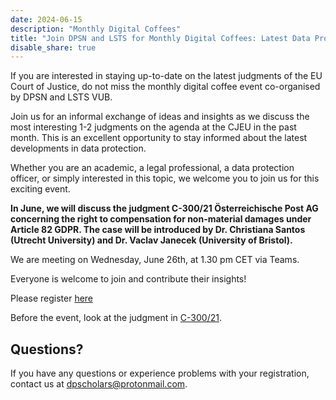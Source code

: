 ```yaml
---
date: 2024-06-15
description: "Monthly Digital Coffees"
title: "Join DPSN and LSTS for Monthly Digital Coffees: Latest Data Protection Judgments from CJEU on 26 June 2024"
disable_share: true
---
```


If you are interested in staying up-to-date on the latest judgments of the EU Court of Justice, 
do not miss the monthly digital coffee event co-organised by DPSN and LSTS VUB.

Join us for an informal exchange of ideas and insights as we discuss the most interesting 1-2 judgments on the agenda at the CJEU in the past
month. This is an excellent opportunity to stay informed about the latest developments in data protection.


Whether you are an academic, a legal professional, a data protection officer, or simply interested in this topic, 
we welcome you to join us for this exciting event.

**In June, we will discuss the judgment C-300/21 Österreichische Post AG concerning the right to compensation for non-material damages under Article 82 GDPR. 
The case will be introduced by Dr. Christiana Santos (Utrecht University) and Dr. Vaclav Janecek (University of Bristol).**

 

We are meeting on Wednesday, June 26th, at 1.30 pm CET via Teams.

Everyone is welcome to join and contribute their insights!

Please register [here](https://events.teams.microsoft.com/event/f89b0a3c-9c38-4b88-b62b-86ca564e172b@695b7ca8-2da8-4545-a2da-42d03784e585)

Before the event, look at the judgment in [C-300/21](https://curia.europa.eu/juris/document/document.jsf?text=&docid=273284&pageIndex=0&doclang=EN&mode=lst&dir=&occ=first&part=1&cid=3156532).


## Questions? ##

If you have any questions or experience problems with your registration, contact us at
[dpscholars@protonmail.com](mailto:dpscholars@protonmail.com).
